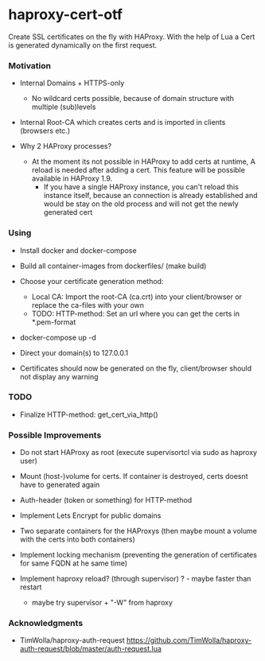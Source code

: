 # haproxy-cert-otf

Create SSL certificates on the fly with HAProxy. With the help of Lua a Cert is generated dynamically on the first request.

### Motivation

- Internal Domains + HTTPS-only
    - No wildcard certs possible, because of domain structure with multiple (sub)levels

- Internal Root-CA which creates certs and is imported in clients (browsers etc.) 

- Why 2 HAProxy processes?
  - At the moment its not possible in HAProxy to add certs at runtime, A reload is needed after adding a cert. This feature will be possible available in HAProxy 1.9.
    - If you have a single HAProxy instance, you can't reload this instance itself, because an connection is already established and would be stay on the old process and will not get the newly generated cert

### Using

- Install docker and docker-compose

- Build all container-images from dockerfiles/ (make build)

- Choose your certificate generation method:
   - Local CA: Import the root-CA (ca.crt) into your client/browser or replace the ca-files with your own
   - TODO: HTTP-method: Set an url where you can get the certs in *.pem-format

- docker-compose up -d

- Direct your domain(s) to 127.0.0.1

- Certificates should now be generated on the fly, client/browser should not display any warning

### TODO

- Finalize HTTP-method: get_cert_via_http()

### Possible Improvements

- Do not start HAProxy as root (execute supervisortcl via sudo as haproxy user)

- Mount (host-)volume for certs. If container is destroyed, certs doesnt have to generated again

- Auth-header (token or something) for HTTP-method

- Implement Lets Encrypt for public domains

- Two separate containers for the HAProxys (then maybe mount a volume with the certs into both containers)

- Implement locking mechanism (preventing the generation of certificates for same FQDN at he same time)

- Implement haproxy reload? (through supervisor) ? - maybe faster than restart
     - maybe try supervisor + "-W" from haproxy

### Acknowledgments

- TimWolla/haproxy-auth-request https://github.com/TimWolla/haproxy-auth-request/blob/master/auth-request.lua

